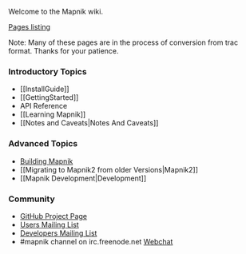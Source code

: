 Welcome to the Mapnik wiki.

[Pages listing](https://github.com/mapnik/mapnik/wiki/_pages)

Note: Many of these pages are in the process of conversion from trac format. Thanks for your patience.

### Introductory Topics

- [[InstallGuide]]
- [[GettingStarted]]
- API Reference
- [[Learning Mapnik]]
- [[Notes and Caveats|Notes And Caveats]]

### Advanced Topics

- [Building Mapnik](https://github.com/mapnik/mapnik/blob/master/INSTALL.md)
- [[Migrating to Mapnik2 from older Versions|Mapnik2]]
- [[Mapnik Development|Development]]

### Community

- [GitHub Project Page](https://github.com/mapnik/mapnik/)
- [Users Mailing List](http://lists.berlios.de/mailman/listinfo/mapnik-users)
- [Developers Mailing List](http://lists.berlios.de/mailman/listinfo/mapnik-devel)
- #mapnik channel on irc.freenode.net [Webchat](http://webchat.freenode.net/#mapnik)